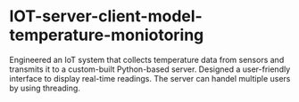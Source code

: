 # IOT-server-client-model-temperature-moniotoring
Engineered an IoT system that collects temperature data from sensors and transmits it to a custom-built Python-based server. Designed a user-friendly interface to display real-time readings.
The server can handel multiple users by using threading.
